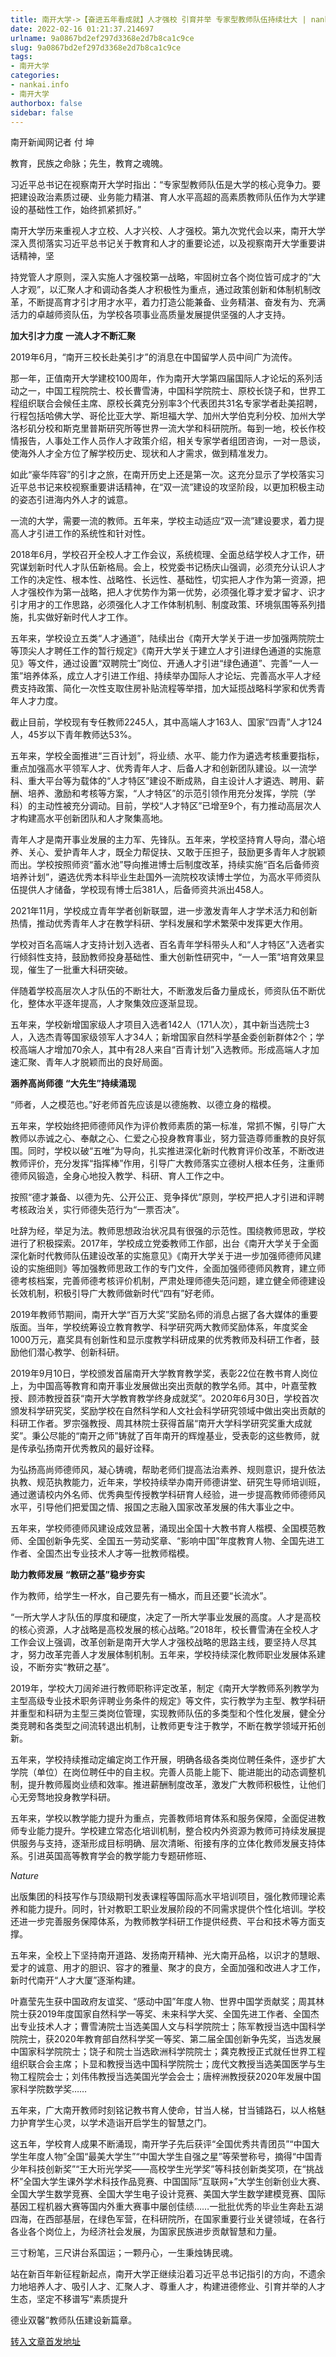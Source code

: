 ```yaml
---
title: 南开大学->【奋进五年看成就】人才强校 引育并举 专家型教师队伍持续壮大 | nankai.info
date: 2022-02-16 01:21:37.214697
urlname: 9a0867bd2ef297d3368e2d7b8ca1c9ce
slug: 9a0867bd2ef297d3368e2d7b8ca1c9ce
tags: 
- 南开大学
categories:
- nankai.info
- 南开大学
authorbox: false
sidebar: false
---
```

南开新闻网记者 付 坤

教育，民族之命脉；先生，教育之魂魄。

习近平总书记在视察南开大学时指出：“专家型教师队伍是大学的核心竞争力。要把建设政治素质过硬、业务能力精湛、育人水平高超的高素质教师队伍作为大学建设的基础性工作，始终抓紧抓好。”

南开大学历来重视人才立校、人才兴校、人才强校。第九次党代会以来，南开大学深入贯彻落实习近平总书记关于教育和人才的重要论述，以及视察南开大学重要讲话精神，坚
<!--more-->
持党管人才原则，深入实施人才强校第一战略，牢固树立各个岗位皆可成才的“大人才观”，以汇聚人才和调动各类人才积极性为重点，通过政策创新和体制机制改革，不断提高育才引才用才水平，着力打造公能兼备、业务精湛、奋发有为、充满活力的卓越师资队伍，为学校各项事业高质量发展提供坚强的人才支持。

**加大引才力度** **一流人才不断汇聚**

2019年6月，“南开三校长赴美引才”的消息在中国留学人员中间广为流传。

那一年，正值南开大学建校100周年，作为南开大学第四届国际人才论坛的系列活动之一，中国工程院院士、校长曹雪涛，中国科学院院士、原校长饶子和，世界工程组织联合会候任主席、原校长龚克分别率3个代表团共31名专家学者赴美招聘，行程包括哈佛大学、哥伦比亚大学、斯坦福大学、加州大学伯克利分校、加州大学洛杉矶分校和斯克里普斯研究所等世界一流大学和科研院所。每到一地，校长作校情报告，人事处工作人员作人才政策介绍，相关专家学者组团咨询，一对一恳谈，使海外人才全方位了解学校历史、现状和人才需求，做到精准发力。

如此“豪华阵容”的引才之旅，在南开历史上还是第一次。这充分显示了学校落实习近平总书记来校视察重要讲话精神，在“双一流”建设的攻坚阶段，以更加积极主动的姿态引进海内外人才的诚意。

一流的大学，需要一流的教师。五年来，学校主动适应“双一流”建设要求，着力提高人才引进工作的系统性和针对性。

2018年6月，学校召开全校人才工作会议，系统梳理、全面总结学校人才工作，研究谋划新时代人才队伍新格局。会上，校党委书记杨庆山强调，必须充分认识人才工作的决定性、根本性、战略性、长远性、基础性，切实把人才作为第一资源，把人才强校作为第一战略，把人才优势作为第一优势，必须强化尊才爱才留才、识才引才用才的工作思路，必须强化人才工作体制机制、制度政策、环境氛围等系列措施，扎实做好新时代人才工作。

五年来，学校设立五类“人才通道”，陆续出台《南开大学关于进一步加强两院院士等顶尖人才聘任工作的暂行规定》《南开大学关于建立人才引进绿色通道的实施意见》等文件，通过设置“双聘院士”岗位、开通人才引进“绿色通道”、完善“一人一策”培养体系，成立人才引进工作组、持续举办国际人才论坛、完善高水平人才经费支持政策、简化一次性支取住房补贴流程等举措，加大延揽战略科学家和优秀青年人才力度。

截止目前，学校现有专任教师2245人，其中高端人才163人、国家“四青”人才124人，45岁以下青年教师达53%。

五年来，学校全面推进“三百计划”，将业绩、水平、能力作为遴选考核重要指标，重点加强高水平领军人才、优秀青年人才、后备人才和创新团队建设。以一流学科、重大平台等为载体的“人才特区”建设不断成熟，自主设计人才遴选、聘用、薪酬、培养、激励和考核等方案，“人才特区”的示范引领作用充分发挥，学院（学科）的主动性被充分调动。目前，学校“人才特区”已增至9个，有力推动高层次人才构建高水平创新团队和人才聚集高地。

青年人才是南开事业发展的主力军、先锋队。五年来，学校坚持育人导向，潜心培养、关心、爱护青年人才，既全力帮促扶、又敢于压担子，鼓励更多青年人才脱颖而出。学校按照师资“蓄水池”导向推进博士后制度改革，持续实施“百名后备师资培养计划”，遴选优秀本科毕业生赴国外一流院校攻读博士学位，为高水平师资队伍提供人才储备，学校现有博士后381人，后备师资共派出458人。

2021年11月，学校成立青年学者创新联盟，进一步激发青年人才学术活力和创新热情，推动优秀青年人才在教学科研、学科发展和学术繁荣中发挥更大作用。

学校对百名高端人才支持计划入选者、百名青年学科带头人和“人才特区”入选者实行倾斜性支持，鼓励教师投身基础性、重大创新性研究中，“一人一策”培育效果显现，催生了一批重大科研突破。

伴随着学校高层次人才队伍的不断壮大，不断激发后备力量成长，师资队伍不断优化，整体水平逐年提高，人才聚集效应逐渐显现。

五年来，学校新增国家级人才项目入选者142人（171人次），其中新当选院士3人，入选杰青等国家级领军人才34人；新增国家自然科学基金委创新群体2个；学校高端人才增加70余人，其中有28人来自“百青计划”入选教师。形成高端人才加速汇聚、青年人才脱颖而出的良好局面。

**涵养高尚师德** **“大先生”持续涌现**

“师者，人之模范也。”好老师首先应该是以德施教、以德立身的楷模。

五年来，学校始终把师德师风作为评价教师素质的第一标准，常抓不懈，引导广大教师以赤诚之心、奉献之心、仁爱之心投身教育事业，努力营造尊师重教的良好氛围。同时，学校以破“五唯”为导向，扎实推进深化新时代教育评价改革，不断改进教师评价，充分发挥“指挥棒”作用，引导广大教师落实立德树人根本任务，注重师德师风锻造，全身心地投入教学、科研、育人工作之中。

按照“德才兼备、以德为先、公开公正、竞争择优”原则，学校严把人才引进和评聘考核政治关，实行师德失范行为“一票否决”。

吐辞为经，举足为法。教师思想政治状况具有很强的示范性。围绕教师思政，学校进行了积极探索。2017年，学校成立党委教师工作部，出台《南开大学关于全面深化新时代教师队伍建设改革的实施意见》《南开大学关于进一步加强师德师风建设的实施细则》等加强教师思政工作的专门文件，全面加强师德师风教育，建立师德考核档案，完善师德考核评价机制，严肃处理师德失范问题，建立健全师德建设长效机制，积极引导广大教师做新时代“四有”好老师。

2019年教师节期间，南开大学“百万大奖”奖励名师的消息占据了各大媒体的重要版面。当年，学校统筹设立教育教学、科学研究两大教师奖励体系，年度奖金1000万元，嘉奖具有创新性和显示度教学科研成果的优秀教师及科研工作者，鼓励他们潜心教学、创新科研。

2019年9月10日，学校颁发首届南开大学教育教学奖，表彰22位在教书育人岗位上，为中国高等教育和南开事业发展做出突出贡献的教学名师。其中，叶嘉莹教授、顾沛教授首获“南开大学教育教学终身成就奖”。2020年6月30日，学校首次颁发科学研究奖，奖励学校在自然科学和人文社会科学研究领域中做出突出贡献的科研工作者。罗宗强教授、周其林院士获得首届“南开大学科学研究奖重大成就奖”。秉公尽能的“南开之师”铸就了百年南开的辉煌基业，受表彰的这些教师，就是传承弘扬南开优秀教风的最好诠释。

为弘扬高尚师德师风，凝心铸魂，帮助老师们提高法治素养、规则意识，提升依法执教、规范执教能力，近年来，学校持续举办南开师德讲堂、研究生导师培训班，通过邀请校内外名师、优秀典型传授教学科研育人经验，进一步提高教师师德师风水平，引导他们把爱国之情、报国之志融入国家改革发展的伟大事业之中。

五年来，学校师德师风建设成效显著，涌现出全国十大教书育人楷模、全国模范教师、全国创新争先奖、全国五一劳动奖章、“影响中国”年度教育人物、全国先进工作者、全国杰出专业技术人才等一批教师楷模。

**助力教师发展** **“教研之基”稳步夯实**

作为教师，给学生一杯水，自己要先有一桶水，而且还要“长流水”。

“一所大学人才队伍的厚度和硬度，决定了一所大学事业发展的高度。人才是高校的核心资源，人才战略是高校发展的核心战略。”2018年，校长曹雪涛在全校人才工作会议上强调，改革创新是南开大学人才强校战略的思路主线，要坚持人尽其才，努力改革完善人才发展体制机制。五年来，学校持续深化教师职业发展体系建设，不断夯实“教研之基”。

2019年，学校大刀阔斧进行教师职称评定改革，制定《南开大学教师系列教学为主型高级专业技术职务评聘业务条件的规定》等文件，实行教学为主型、教学科研并重型和科研为主型三类岗位管理，实现教师队伍的多类型和个性化发展，健全分类竞聘和各类型之间流转退出机制，让教师更专注于教学，不断在教学领域开拓创新。

五年来，学校持续推动定编定岗工作开展，明确各级各类岗位聘任条件，逐步扩大学院（单位）在岗位聘任中的自主权。完善人员能上能下、能进能出的动态调整机制，提升教师履岗业绩和效率。推进薪酬制度改革，激发广大教师积极性，让他们心无旁骛地投身教学科研。

五年来，学校以教学能力提升为重点，完善教师培育体系和服务保障，全面促进教师专业能力提升。学校建立常态化培训机制，整合校内外资源为教师可持续发展提供服务与支持，逐渐形成目标明确、层次清晰、衔接有序的立体化教师发展支持体系。引进英国高等教育学会的教学能力专题研修班、

_Nature_

出版集团的科技写作与顶级期刊发表课程等国际高水平培训项目，强化教师理论素养和能力提升。同时，针对教职工职业发展阶段的不同需求提供个性化培训。学校还进一步完善服务保障体系，为教师教学科研工作提供经费、平台和技术等方面支撑。

五年来，全校上下坚持南开道路、发扬南开精神、光大南开品格，以识才的慧眼、爱才的诚意、用才的胆识、容才的雅量、聚才的良方，全面加强和改进人才工作，新时代南开“人才大厦”逐渐构建。

叶嘉莹先生获中国政府友谊奖、“感动中国”年度人物、世界中国学贡献奖；周其林院士获2019年度国家自然科学一等奖、未来科学大奖、全国先进工作者、全国杰出专业技术人才；曹雪涛院士当选美国人文与科学院院士；陈军教授当选中国科学院院士，获2020年教育部自然科学奖一等奖、第二届全国创新争先奖，当选发展中国家科学院院士；饶子和院士当选欧洲科学院院士；龚克教授正式就任世界工程组织联合会主席；卜显和教授当选中国科学院院士；庞代文教授当选美国医学与生物工程院会士；刘伟伟教授当选美国光学会会士；唐梓洲教授获2020年发展中国家科学院数学奖……

五年来，广大南开教师时刻铭记教书育人使命，甘当人梯，甘当铺路石，以人格魅力护育学生心灵，以学术造诣开启学生的智慧之门。

这五年，学校育人成果不断涌现，南开学子先后获评“全国优秀共青团员”“中国大学生年度人物”全国“最美大学生”“中国大学生自强之星”等荣誉称号，摘得“中国青少年科技创新奖”“王大珩光学奖——高校学生光学奖”等科技创新类奖项，在“挑战杯”全国大学生课外学术科技作品竞赛、中国国际“互联网+”大学生创新创业大赛、全国大学生数学竞赛、全国大学生电子设计竞赛、美国大学生数学建模竞赛、国际基因工程机器大赛等国内外重大赛事中屡创佳绩……一批批优秀的毕业生奔赴五湖四海，在西部基层，在绿色军营，在科研院所，在国家重要行业关键领域，在各行各业各个岗位上，为经济社会发展，为国家民族进步贡献智慧和力量。

三寸粉笔，三尺讲台系国运；一颗丹心，一生秉烛铸民魂。

站在新百年新征程新起点，南开大学正继续沿着习近平总书记指引的方向，不遗余力地培养人才、吸引人才、汇聚人才、尊重人才，构建进德修业、引育并举的人才生态，坚定不移谱写“素质提升

德业双馨”教师队伍建设新篇章。



[转入文章首发地址](http://news.nankai.edu.cn/ywsd/system/2022/02/09/030050238.shtml)